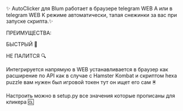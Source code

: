 ✨ AutoClicker для Blum работает в браузере telegram WEB A или в telegram WEB K режиме автоматически, тапая снежинки за вас при запуске скрипта.✨

ПРЕИМУЩЕСТВА:

БЫСТРЫЙ 👟

НЕ ПАЛИТСЯ 🔍

Интегрируется напрямую в WEB устанавливается в браузер как расширение по API как в случае с Hamster Kombat и скриптом hexa puzzle вам нужен был игровой токен тут он ищет его сам 🖲

Настроить можно в setup.py все значения которые прописаны для кликера 🆑
